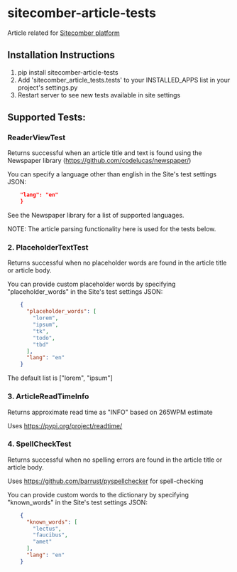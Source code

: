 # sitecomber-article-tests
Article related for [Sitecomber platform](https://github.com/ninapavlich/sitecomber)


## Installation Instructions

1. pip install sitecomber-article-tests
2. Add 'sitecomber_article_tests.tests' to your INSTALLED_APPS list in your project's settings.py
3. Restart server to see new tests available in site settings


## Supported Tests:

### ReaderViewTest
Returns successful when an article title and text is found using the Newspaper library (https://github.com/codelucas/newspaper/)

You can specify a language other than english in the Site's test settings JSON:
```json
	"lang": "en"
	}
```
See the Newspaper library for a list of supported languages.

NOTE: The article parsing functionality here is used for the tests below. 


### 2. PlaceholderTextTest
Returns successful when no placeholder words are found in the article title or article body.

You can provide custom placeholder words by specifying "placeholder_words" in the Site's test settings JSON:
```json
	{
	  "placeholder_words": [
	    "lorem",
	    "ipsum",
	    "tk",
	    "todo",
	    "tbd"
	  ],
	  "lang": "en"
	}
```
The default list is ["lorem", "ipsum"]

### 3. ArticleReadTimeInfo
Returns approximate read time as "INFO" based on 265WPM estimate

Uses https://pypi.org/project/readtime/

### 4. SpellCheckTest
Returns successful when no spelling errors are found in the article title or article body.

Uses https://github.com/barrust/pyspellchecker for spell-checking

You can provide custom words to the dictionary by specifying "known_words" in the Site's test settings JSON:
```json
	{
	  "known_words": [
	    "lectus",
	    "faucibus",
	    "amet"
	  ],
	  "lang": "en"
	}
```

